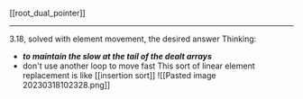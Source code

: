 [[root_dual_pointer]]
****
3.18, solved with element movement, the desired answer
Thinking: 
- **_to maintain the slow at the tail of the dealt arrays_**
- don't use another loop to move fast
This sort of linear element replacement is like [[insertion sort]]
![[Pasted image 20230318102328.png]]
